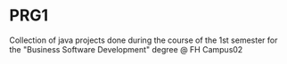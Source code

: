 # PRG1
Collection of java projects done during the course of the 1st semester for the "Business Software Development" degree @ FH Campus02
